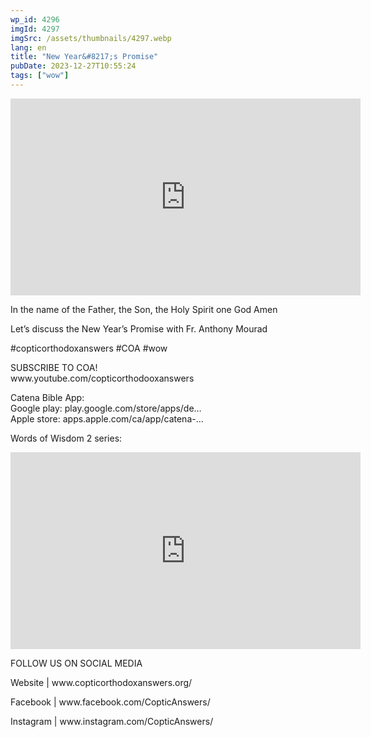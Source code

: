 ```yaml
---
wp_id: 4296
imgId: 4297
imgSrc: /assets/thumbnails/4297.webp
lang: en
title: "New Year&#8217;s Promise"
pubDate: 2023-12-27T10:55:24
tags: ["wow"]
---
```


<!-- page: 6 -->

<p><iframe loading="lazy" title="YouTube video player" src="https://www.youtube.com/embed/cJLgKg0pMyY?si=lPAkIa4u3zpUOKmv" width="560" height="315" frameborder="0" allowfullscreen="allowfullscreen"></iframe></p>
<p>In the name of the Father, the Son, the Holy Spirit one God Amen</p>
<p>Let&#8217;s discuss the New Year&#8217;s Promise with Fr. Anthony Mourad</p>
<p>#copticorthodoxanswers #COA #wow</p>
<p>SUBSCRIBE TO COA!<br />
www.youtube.com/copticorthodo​oxanswers</p>
<p>Catena Bible App:<br />
Google play: play.google.com/store/apps/de&#8230;​<br />
Apple store: apps.apple.com/ca/app/catena-&#8230;</p>
<p>Words of Wisdom 2 series:</p>
<p><iframe loading="lazy" width="560" height="315" src="https://www.youtube.com/embed/videoseries?si=Tc4SoZIX0bXjAZe0&amp;list=PLA20bNyz8F1DWwPAaKKwnEtNmB4URhPL4" title="YouTube video player" frameborder="0" allow="accelerometer; autoplay; clipboard-write; encrypted-media; gyroscope; picture-in-picture; web-share" allowfullscreen></iframe></p>
<p>FOLLOW US ON SOCIAL MEDIA</p>
<p>Website | www.copticorthodoxanswers.org/</p>
<p>Facebook | www.facebook.com/CopticAnswers/</p>
<p>Instagram | www.instagram.com/CopticAnswers/</p>
